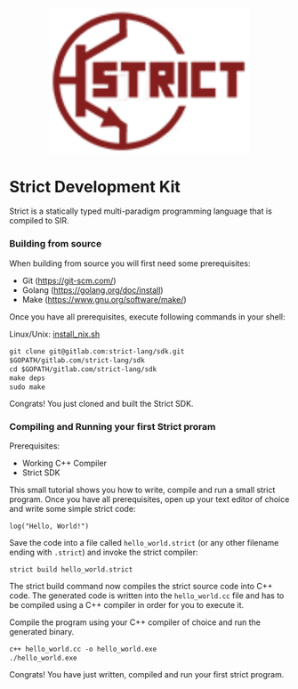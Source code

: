 <p align="center"><img src="docs/assets/strict_logo.png" width="360"></p>

# Strict Development Kit

Strict is a statically typed multi-paradigm programming language that is
compiled to SIR.

### Building from source

When building from source you will first need some prerequisites:
 
  - Git (https://git-scm.com/) 
  - Golang (https://golang.org/doc/install)
  - Make (https://www.gnu.org/software/make/)

Once you have all prerequisites, execute following commands in your shell:

Linux/Unix: [install_nix.sh](/docs/install_linux.md)
```
git clone git@gitlab.com:strict-lang/sdk.git $GOPATH/gitlab.com/strict-lang/sdk
cd $GOPATH/gitlab.com/strict-lang/sdk
make deps
sudo make
```

Congrats! You just cloned and built the Strict SDK.

### Compiling and Running your first Strict proram

Prerequisites:
  - Working C++ Compiler
  - Strict SDK

This small tutorial shows you how to write, compile and run a small strict
program. Once you have all prerequisites, open up your text editor of choice
and write some simple strict code:

```strict
log("Hello, World!")
```

Save the code into a file called `hello_world.strict` (or any other filename
ending with `.strict`) and invoke the strict compiler:

```
strict build hello_world.strict
```

The strict build command now compiles the strict source code into C++ code. The
generated code is written into the `hello_world.cc` file and has to be compiled
using a C++ compiler in order for you to execute it.

Compile the program using your C++ compiler of choice and run the
generated binary.

```
c++ hello_world.cc -o hello_world.exe
./hello_world.exe
```

Congrats! You have just written, compiled and run your first strict program.